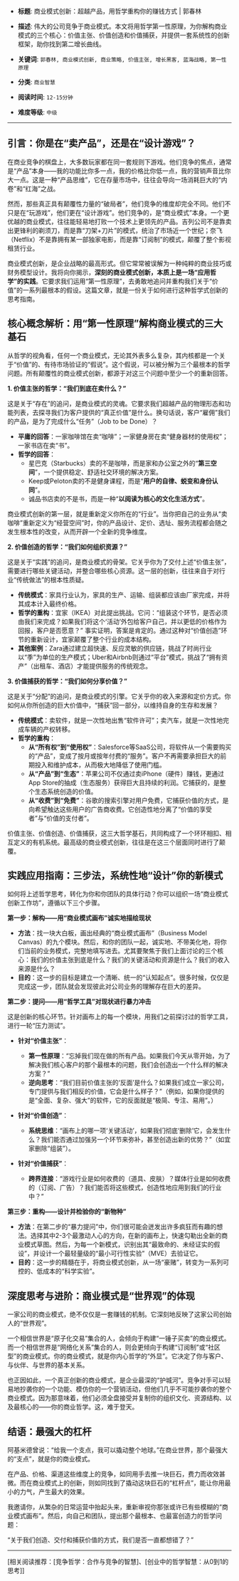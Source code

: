 - **标题**: 商业模式创新：超越产品，用哲学重构你的赚钱方式 | 郭春林
- **描述**: 伟大的公司竞争于商业模式。本文将用哲学第一性原理，为你解构商业模式的三个核心：价值主张、价值创造和价值捕获，并提供一套系统性的创新框架，助你找到第二增长曲线。
- **关键词**: `郭春林, 商业模式创新, 商业策略, 价值主张, 增长黑客, 蓝海战略, 第一性原理`

- **分类**: `商业智慧`
- **阅读时间**: `12-15分钟`
- **难度等级**: `中级`

---

## 引言：你是在“卖产品”，还是在“设计游戏”？

在商业竞争的棋盘上，大多数玩家都在同一套规则下游戏。他们竞争的焦点，通常是“产品”本身——我的功能比你多一点，我的价格比你低一点，我的营销声音比你大一点。这是一种“产品思维”，它在存量市场中，往往会导向一场消耗巨大的“内卷”和“红海”之战。

然而，那些真正具有颠覆性力量的“破局者”，他们竞争的维度却完全不同。他们不只是在“玩游戏”，他们更在“设计游戏”。他们竞争的，是“商业模式”本身。一个更优越的商业模式，往往能轻易地打败一个技术上更领先的产品。吉列公司不是靠卖出更锋利的剃须刀，而是靠“刀架+刀片”的模式，统治了市场近一个世纪；奈飞（Netflix）不是靠拥有某一部独家电影，而是靠“订阅制”的模式，颠覆了整个影视租赁行业。

商业模式创新，是企业战略的最高形式。但它常常被误解为一种纯粹的商业技巧或财务模型设计。我将向你揭示，**深刻的商业模式创新，本质上是一场“应用哲学”的实践**。它要求我们运用“第一性原理”，去勇敢地追问并重构我们关于“价值”的一系列最根本的假设。这篇文章，就是一份关于如何进行这种哲学式创新的思考指南。

## 核心概念解析：用“第一性原理”解构商业模式的三大基石

从哲学的视角看，任何一个商业模式，无论其外表多么复杂，其内核都是一个关于“价值”的、有待市场验证的“假说”。这个假说，可以被分解为三个最根本的哲学问题。所有颠覆性的商业模式创新，都源于对这三个问题中至少一个的重新回答。

**1. 价值主张的哲学：“我们到底在卖什么？”**

这是关于“存在”的追问，是商业模式的灵魂。它要求我们超越产品的物理形态和功能列表，去探寻我们为客户提供的“真正价值”是什么。换句话说，客户“雇佣”我们的产品，是为了完成什么“任务”（Job to be Done）？

*   **平庸的回答**：一家咖啡馆在卖“咖啡”；一家健身房在卖“健身器材的使用权”；一家书店在卖“书”。
*   **哲学的回答**：
    *   星巴克（Starbucks）卖的不是咖啡，而是家和办公室之外的“**第三空间**”，一个提供稳定、舒适社交环境的解决方案。
    *   Keep或Peloton卖的不是健身课程，而是“**用户的自律、蜕变和身份认同**”。
    *   诚品书店卖的不是书，而是一种“**以阅读为核心的文化生活方式**”。

商业模式创新的第一层，就是重新定义你所在的“行业”。当你把自己的业务从“卖咖啡”重新定义为“经营空间”时，你的产品设计、定价、选址、服务流程都会随之发生根本性的改变，从而开辟一个全新的竞争维度。

**2. 价值创造的哲学：“我们如何组织资源？”**

这是关于“实践”的追问，是商业模式的骨架。它关乎你为了交付上述“价值主张”，需要进行哪些关键活动，并整合哪些核心资源。这一层的创新，往往来自于对行业“传统做法”的根本性质疑。

*   **传统模式**：家具行业认为，家具的生产、运输、组装都应该由厂家完成，并将其成本计入最终价格。
*   **哲学的重构**：宜家（IKEA）对此提出挑战。它问：“组装这个环节，是否必须由我们来完成？如果我们将这个‘活动’外包给客户自己，并以更低的价格作为回报，客户是否愿意？” 事实证明，答案是肯定的。通过这种对“价值创造”环节的重新设计，宜家颠覆了整个行业的成本结构。
*   **其他案例**：Zara通过建立超快速、反应灵敏的供应链，挑战了时尚行业以“季”为单位的生产模式；Uber和Airbnb则通过“平台”模式，挑战了“拥有资产”（出租车、酒店）才能提供服务的传统观念。

**3. 价值捕获的哲学：“我们如何分享价值？”**

这是关于“分配”的追问，是商业模式的引擎。它关乎你的收入来源和定价方式。你如何从你所创造的巨大价值中，“捕获”回一部分，以维持自身的生存和发展？

*   **传统模式**：卖软件，就是一次性地出售“软件许可”；卖汽车，就是一次性地完成车辆的产权转移。
*   **哲学的重构**：
    *   **从“所有权”到“使用权”**：Salesforce等SaaS公司，将软件从一个需要购买的“产品”，变成了按月或按年付费的“服务”。客户不再需要承担巨大的前期投入和维护成本，从而极大地降低了使用门槛。
    *   **从“产品”到“生态”**：苹果公司不仅通过卖iPhone（硬件）赚钱，更通过App Store的抽成（生态服务）获得巨大且持续的利润。它捕获的，是整个生态系统创造的价值。
    *   **从“收费”到“免费”**：谷歌的搜索引擎对用户免费，它捕获价值的方式，是向希望触达这些用户的广告商收费。它创造性地分离了“价值的享受者”与“价值的支付者”。

价值主张、价值创造、价值捕获，这三大哲学基石，共同构成了一个环环相扣、相互定义的有机系统。最高级的商业模式创新，往往是在这三个层面同时进行了颠覆。

## 实践应用指南：三步法，系统性地“设计”你的新模式

如何将上述哲学思考，转化为你和你团队的具体行动？你可以组织一场“商业模式创新工作坊”，遵循以下三个步骤。

**第一步：解构——用“商业模式画布”诚实地描绘现状**

*   **方法**：找一块大白板，画出经典的“商业模式画布”（Business Model Canvas）的九个模块。然后，和你的团队一起，诚实地、不带美化地，将你们当前的业务模式，完整地填写进去。尤其要聚焦于我们上面讨论的三个核心：我们的价值主张到底是什么？我们的关键活动和资源是什么？我们的收入来源是什么？
*   **目的**：这一步的目标是建立一个清晰、统一的“认知起点”。很多时候，仅仅是完成这一步，团队就会发现彼此对公司业务的理解存在巨大的差异。

**第二步：提问——用“哲学工具”对现状进行暴力冲击**

这是创新的核心环节。针对画布上的每一个模块，用我们之前探讨过的哲学工具，进行一轮“压力测试”。

*   **针对“价值主张”**：
    *   **第一性原理**：“忘掉我们现在做的所有产品。如果我们今天从零开始，为了解决我们核心客户的那个最根本的问题，我们会创造出一个什么样的解决方案？”
    *   **逆向思考**：“我们目前价值主张的‘反面’是什么？如果我们成立一家公司，专门提供与我们相反的价值，它会是什么样子？”（例如，如果你提供的是“全面、复杂、强大”的软件，它的反面就是“极简、专注、易用”。）

*   **针对“价值创造”**：
    *   **系统思维**：“画布上的哪一项‘关键活动’，如果我们彻底‘删除’它，会发生什么？我们能否通过加强另一个环节来弥补，甚至创造出新的优势？”（如宜家删除“组装”）。

*   **针对“价值捕获”**：
    *   **跨界连接**：“游戏行业是如何收费的（道具、皮肤）？媒体行业是如何收费的（订阅、广告）？我们能否将这些模式，创造性地应用到我们的行业中？”

**第三步：重构——设计并检验你的“新物种”**

*   **方法**：在第二步的“暴力提问”中，你们很可能会迸发出许多疯狂而有趣的想法。选择其中2-3个最激动人心的方向，在新的画布上，快速勾勒出全新的商业模式草图。然后，为每一个新模式，识别出其“最致命的、未经证实的假设”，并设计一个最轻量级的“最小可行性实验”（MVE）去验证它。
*   **目的**：这一步的精髓在于，将商业模式创新，从一场“豪赌”，转变为一系列可控的、低成本的“科学实验”。

## 深度思考与进阶：商业模式是“世界观”的体现

一家公司的商业模式，绝不仅仅是一套赚钱的机制。它深刻地反映了这家公司创始人的“世界观”。

一个相信世界是“原子化交易”集合的人，会倾向于构建“一锤子买卖”的商业模式。而一个相信世界是“网络化关系”集合的人，则会更倾向于构建“订阅制”或“社区型”的商业模式。你的商业模式，就是你内心哲学的“外显”。它决定了你与客户、与伙伴、与世界的基本关系。

也正因如此，一个真正创新的商业模式，是企业最深的“护城河”。竞争对手可以轻易地抄袭你的一个功能、模仿你的一个营销活动，但他们几乎不可能抄袭你的整个商业模式。因为那意味着，他们必须全盘接受并复制你的组织文化、资源结构、以及最核心的——你的商业哲学。这，难于登天。

## 结语：最强大的杠杆

阿基米德曾说：“给我一个支点，我可以撬动整个地球。”在商业世界，那个最强大的“支点”，就是你的商业模式。

在产品、价格、渠道这些维度上的竞争，如同用手去推一块巨石，费力而收效甚微。而在商业模式上的创新，则如同找到了撬动这块巨石的“杠杆点”，能让你用最小的力气，产生最大的效果。

我邀请你，从繁杂的日常运营中抬起头来，重新审视你那张或许已有些模糊的“商业模式画布”。然后，向自己和团队，提出那个最根本、也最富创造力的哲学问题：

“关于我们创造、交付和捕获价值的方式，我们是否一直都想错了？”

---
[相关阅读推荐：[竞争哲学：合作与竞争的智慧]、[创业中的哲学智慧：从0到1的思考]]
